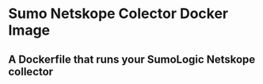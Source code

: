# Sumo Netskope Colector Docker Image
## A Dockerfile that runs your SumoLogic Netskope collector


